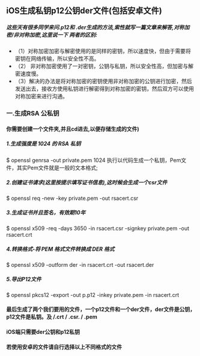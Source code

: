 ## iOS生成私钥p12公钥der文件(包括安卓文件)

##### 这些天有很多同学来问.p12和 .der生成的方法,索性就写一篇文章来解答,对称加密/非对称加密,这里说一下 两者的区别:

* （1）对称加密加密与解密使用的是同样的密钥，所以速度快，但由于需要将密钥在网络传输，所以安全性不高。
* （2） 非对称加密使用了一对密钥，公钥与私钥，所以安全性高，但加密与解密速度慢。
* （3）解决的办法是将对称加密的密钥使用非对称加密的公钥进行加密，然后发送出去，接收方使用私钥进行解密得到对称加密的密钥，然后双方可以使用对称加密来进行沟通。

### 一.生成RSA 公私钥

#### 你需要创建一个文件夹,并且cd进去,以便存储生成的文件)

##### 1.生成强度是 1024 的 RSA 私钥

$ openssl genrsa -out private.pem 1024
执行以代码生成一个私钥，Pem文件，其实Pem文件就是一般的文本格式;

##### 2.创建证书请求(这里按提示填写证书信息),这时候会生成一个csr文件

$ openssl req -new -key private.pem -out rsacert.csr

##### 3.生成证书并且签名，有效期10年

$ openssl x509 -req -days 3650 -in rsacert.csr -signkey private.pem -out rsacert.crt

##### 4.转换格式-将 PEM 格式文件转换成 DER 格式

$ openssl x509 -outform der -in rsacert.crt -out rsacert.der

##### 5.导出P12文件

$ openssl pkcs12 -export -out p.p12 -inkey private.pem -in rsacert.crt


#### 最后生成了两个我们要用的文件，一个p12文件和一个der文件，der文件是公钥，p12文件是私钥。及 /.crt / .csr. / .pem

#### iOS端只需要der公钥和p12私钥
#### 若使用安卓的文件请自行选择以上不同格式的文件


